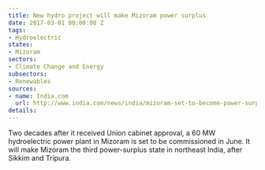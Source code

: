 ```yaml
---
title: New hydro project will make Mizoram power surplus
date: 2017-03-01 00:00:00 Z
tags:
- Hydroelectric
states:
- Mizoram
sectors:
- Climate Change and Energy
subsectors:
- Renewables
sources:
- name: India.com
  url: http://www.india.com/news/india/mizoram-set-to-become-power-surplus-third-state-in-the-northeast-1861560/
details: 
---
```


Two decades after it received Union cabinet approval, a 60 MW hydroelectric power plant in Mizoram is set to be commissioned in June. It will make Mizoram the third power-surplus state in northeast India, after Sikkim and Tripura.
